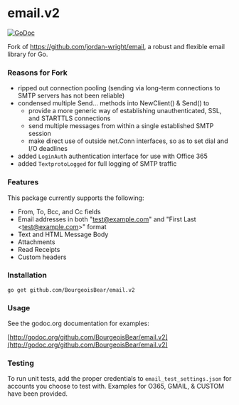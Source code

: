 # email.v2

[![GoDoc](https://godoc.org/github.com/BourgeoisBear/email.v2?status.svg)](https://godoc.org/github.com/BourgeoisBear/email.v2)

Fork of https://github.com/jordan-wright/email, a robust and flexible email library for Go.

### Reasons for Fork

* ripped out connection pooling (sending via long-term connections to SMTP servers has not been reliable)
* condensed multiple Send... methods into NewClient() & Send() to
	* provide a more generic way of establishing unauthenticated, SSL, and STARTTLS connections
	* send multiple messages from within a single established SMTP session
	* make direct use of outside net.Conn interfaces, so as to set dial and I/O deadlines
* added `LoginAuth` authentication interface for use with Office 365
* added `TextprotoLogged` for full logging of SMTP traffic

### Features

This package currently supports the following:

*  From, To, Bcc, and Cc fields
*  Email addresses in both "test@example.com" and "First Last &lt;test@example.com&gt;" format
*  Text and HTML Message Body
*  Attachments
*  Read Receipts
*  Custom headers

### Installation

```go get github.com/BourgeoisBear/email.v2```

### Usage

See the godoc.org documentation for examples:

[http://godoc.org/github.com/BourgeoisBear/email.v2](http://godoc.org/github.com/BourgeoisBear/email.v2)

### Testing

To run unit tests, add the proper credentials to `email_test_settings.json` for accounts you choose to test with.  Examples for O365, GMAIL, & CUSTOM have been provided.
